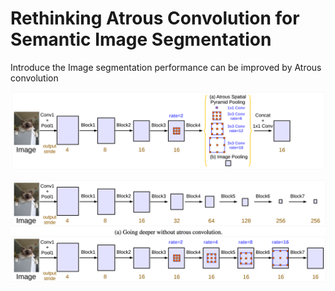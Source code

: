 # Rethinking Atrous Convolution for Semantic Image Segmentation

Introduce the Image segmentation performance can be improved by Atrous convolution

![ Cascaded modules without and with atrous convolution](https://github.com/fandulu/paper-notes/blob/master/images/Rethinking%20Atrous%20Convolution%20for%20Semantic%20Image%20Segmentation_0.png)


![ Parallel modules with atrous convolution (ASPP), augmented with image-level features](https://github.com/fandulu/paper-notes/blob/master/images/Rethinking%20Atrous%20Convolution%20for%20Semantic%20Image%20Segmentation_1.png)
